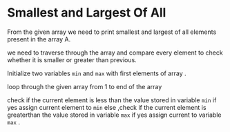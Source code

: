 # Smallest and  Largest Of All

From the given array we  need to print smallest and largest of all elements present in the array A.

we need to traverse through the array and compare every element to check whether it is smaller or greater than previous.

Initialize two variables `min` and `max` with first elements of array .

loop through the given array from 1 to end of the array 

check if the current element is less than the value stored in variable `min`  if yes assign current element to `min`  else ,check if the current element is greaterthan the value stored in variable `max`  if yes assign current  to  variable `max` .




